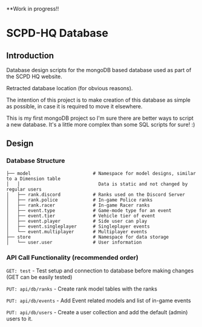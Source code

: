 **Work in progress!!

# SCPD-HQ Database

## Introduction

Database design scripts for the mongoDB based database used as part of the SCPD HQ website.

Retracted database location (for obvious reasons).

The intention of this project is to make creation of this database as simple as possible, in case it is required to move it elsewhere.

This is my first mongoDB project so I'm sure there are better ways to script a new database. It's a little more complex than some SQL scripts for sure! :)

## Design

### Database Structure

```.
├── model                       # Namespace for model designs, similar to a Dimension table
│   │                             Data is static and not changed by regular users
│   ├── rank.discord            # Ranks used on the Discord Server
│   ├── rank.police             # In-game Police ranks
│   ├── rank.racer              # In-game Racer ranks
│   ├── event.type              # Game-mode type for an event
│   ├── event.tier              # Vehicle tier of event
│   ├── event.player            # Side user can play
│   ├── event.singleplayer      # Singleplayer events
│   └── event.multiplayer       # Multiplayer events
├── store                       # Namespace for data storage
│   └── user.user               # User information

```
### API Call Functionality (recommended order)

`GET: test` - Test setup and connection to database before making changes (GET can be easily tested)

`PUT: api/db/ranks` - Create rank model tables with the ranks

`PUT: api/db/events` - Add Event related models and list of in-game events

`PUT: api/db/users` - Create a user collection and add the default (admin) users to it.
